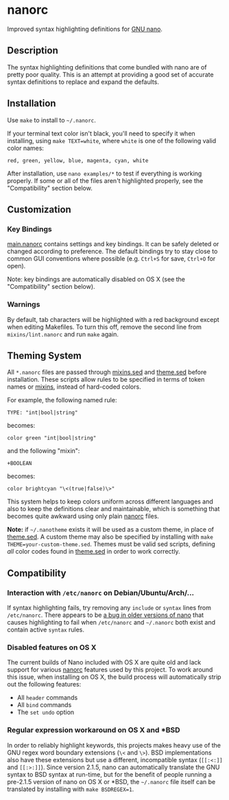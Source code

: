 nanorc
======

Improved syntax highlighting definitions for [GNU nano].

Description
-----------

The syntax highlighting definitions that come bundled with nano are of
pretty poor quality. This is an attempt at providing a good set of accurate
syntax definitions to replace and expand the defaults.

Installation
------------

Use `make` to install to `~/.nanorc`.

If your terminal text color isn't black, you'll need to specify it when
installing, using `make TEXT=white`, where `white` is one of the following
valid color names:

    red, green, yellow, blue, magenta, cyan, white

After installation, use `nano examples/*` to test if everything is
working properly. If some or all of the files aren't highlighted properly,
see the "Compatibility" section below.

Customization
-------------

### Key Bindings

[main.nanorc] contains settings and key bindings. It can be safely deleted
or changed according to preference. The default bindings try to stay close
to common GUI conventions where possible (e.g. `Ctrl+S` for save, `Ctrl+O`
for open).

Note: key bindings are automatically disabled on OS X (see the
"Compatibility" section below).

### Warnings

By default, tab characters will be highlighted with a red background except
when editing Makefiles. To turn this off, remove the second line from
`mixins/lint.nanorc` and run `make` again.

Theming System
--------------

All `*.nanorc` files are passed through [mixins.sed] and [theme.sed] before
installation. These scripts allow rules to be specified in terms of token
names or [mixins], instead of hard-coded colors.

For example, the following named rule:

    TYPE: "int|bool|string"

becomes:

    color green "int|bool|string"

and the following "mixin":

    +BOOLEAN

becomes:

    color brightcyan "\<(true|false)\>"

This system helps to keep colors uniform across different languages and
also to keep the definitions clear and maintainable, which is something that
becomes quite awkward using only plain [nanorc] files.

**Note:** if `~/.nanotheme` exists it will be used as a custom theme, in
place of [theme.sed]. A custom theme may also be specified by installing
with `make THEME=your-custom-theme.sed`. Themes must be valid sed scripts,
defining *all* color codes found in [theme.sed] in order to work correctly.

Compatibility
-------------

### Interaction with `/etc/nanorc` on Debian/Ubuntu/Arch/...

If syntax highlighting fails, try removing any `include` or `syntax` lines
from `/etc/nanorc`. There appears to be [a bug in older versions of nano][5]
that causes highlighting to fail when `/etc/nanorc` and `~/.nanorc` both
exist and contain active `syntax` rules.

### Disabled features on OS X

The current builds of Nano included with OS X are quite old and lack support
for various [nanorc] features used by this project. To work around this issue,
when installing on OS X, the build process will automatically strip out the
following features:

* All `header` commands
* All `bind` commands
* The `set undo` option

### Regular expression workaround on OS X and *BSD

In order to reliably highlight keywords, this projects makes heavy use of
the GNU regex word boundary extensions (`\<` and `\>`). BSD implementations
also have these extensions but use a different, incompatible syntax
(`[[:<:]]` and `[[:>:]]`). Since version 2.1.5, nano can automatically
translate the GNU syntax to BSD syntax at run-time, but for the benefit of
people running a pre-2.1.5 version of nano on OS X or *BSD, the `~/.nanorc`
file itself can be translated by installing with `make BSDREGEX=1`.

[GNU nano]: http://www.nano-editor.org/
[nanorc]: http://www.nano-editor.org/dist/v2.3/nanorc.5.html
[theme.sed]: https://github.com/craigbarnes/nanorc/tree/master/theme.sed
[mixins.sed]: https://github.com/craigbarnes/nanorc/tree/master/mixins.sed
[mixins]: https://github.com/craigbarnes/nanorc/tree/master/mixins
[main.nanorc]: https://github.com/craigbarnes/nanorc/blob/master/main.nanorc
[5]: https://github.com/craigbarnes/nanorc/issues/5 "between 2.2.6 and 2.3.2"

